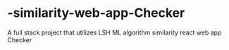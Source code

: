 # -similarity-web-app-Checker
A full stack project that utilizes  LSH ML algorithm  similarity react web app Checker 
